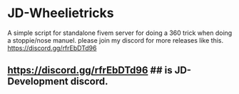 # JD-Wheelietricks
A simple script for standalone fivem server for doing a 360 trick when doing a stoppie/nose manuel. please join my discord for more releases like this. https://discord.gg/rfrEbDTd96


## https://discord.gg/rfrEbDTd96 ## is JD-Development discord.
